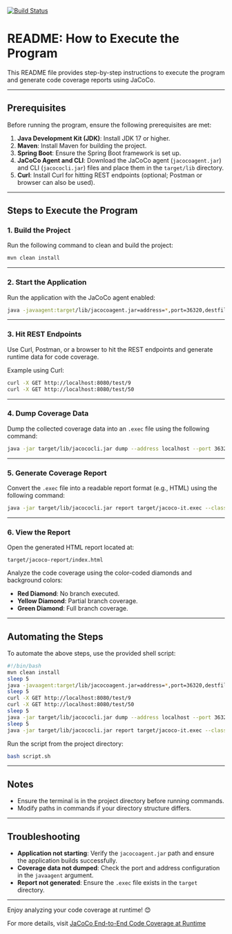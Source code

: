 [![Build Status](https://app.travis-ci.com/raika-jagdish/jacoco-code-coverage.svg?token=qtWz8dy87HcbefDfvkWn&branch=master)](https://app.travis-ci.com/raika-jagdish/jacoco-code-coverage)

# README: How to Execute the Program

This README file provides step-by-step instructions to execute the program and generate code coverage reports using JaCoCo.

---

## Prerequisites

Before running the program, ensure the following prerequisites are met:

1. **Java Development Kit (JDK)**: Install JDK 17 or higher.
2. **Maven**: Install Maven for building the project.
3. **Spring Boot**: Ensure the Spring Boot framework is set up.
4. **JaCoCo Agent and CLI**: Download the JaCoCo agent (`jacocoagent.jar`) and CLI (`jacococli.jar`) files and place them in the `target/lib` directory.
5. **Curl**: Install Curl for hitting REST endpoints (optional; Postman or browser can also be used).

---

## Steps to Execute the Program

### 1. Build the Project
Run the following command to clean and build the project:
```bash
mvn clean install
```

---

### 2. Start the Application
Run the application with the JaCoCo agent enabled:
```bash
java -javaagent:target/lib/jacocoagent.jar=address=*,port=36320,destfile=jacoco-it.exec,output=tcpserver -jar target/jacoco-code-coverage-example-0.0.1-SNAPSHOT.jar
```

---

### 3. Hit REST Endpoints
Use Curl, Postman, or a browser to hit the REST endpoints and generate runtime data for code coverage.

Example using Curl:
```bash
curl -X GET http://localhost:8080/test/9
curl -X GET http://localhost:8080/test/50
```

---

### 4. Dump Coverage Data
Dump the collected coverage data into an `.exec` file using the following command:
```bash
java -jar target/lib/jacococli.jar dump --address localhost --port 36320 --destfile target/jacoco-it.exec
```

---

### 5. Generate Coverage Report
Convert the `.exec` file into a readable report format (e.g., HTML) using the following command:
```bash
java -jar target/lib/jacococli.jar report target/jacoco-it.exec --classfiles target/classes/com --sourcefiles src/main/java/ --html target/jacoco-report
```

---

### 6. View the Report
Open the generated HTML report located at:
```
target/jacoco-report/index.html
```
Analyze the code coverage using the color-coded diamonds and background colors:
- **Red Diamond**: No branch executed.
- **Yellow Diamond**: Partial branch coverage.
- **Green Diamond**: Full branch coverage.

---

## Automating the Steps
To automate the above steps, use the provided shell script:

```bash
#!/bin/bash
mvn clean install
sleep 5
java -javaagent:target/lib/jacocoagent.jar=address=*,port=36320,destfile=jacoco-it.exec,output=tcpserver -jar target/jacoco-code-coverage-example-0.0.1-SNAPSHOT.jar
sleep 5
curl -X GET http://localhost:8080/test/9
curl -X GET http://localhost:8080/test/50
sleep 5
java -jar target/lib/jacococli.jar dump --address localhost --port 36320 --destfile target/jacoco-it.exec
sleep 5
java -jar target/lib/jacococli.jar report target/jacoco-it.exec --classfiles target/classes/com --sourcefiles src/main/java/ --html target/jacoco-report
```

Run the script from the project directory:
```bash
bash script.sh
```

---

## Notes
- Ensure the terminal is in the project directory before running commands.
- Modify paths in commands if your directory structure differs.

---

## Troubleshooting
- **Application not starting**: Verify the `jacocoagent.jar` path and ensure the application builds successfully.
- **Coverage data not dumped**: Check the port and address configuration in the `javaagent` argument.
- **Report not generated**: Ensure the `.exec` file exists in the `target` directory.

---

Enjoy analyzing your code coverage at runtime! 😊

For more details, visit [JaCoCo End-to-End Code Coverage at Runtime](https://dzone.com/articles/code-coverage-report-generator-for-java-projects-a)